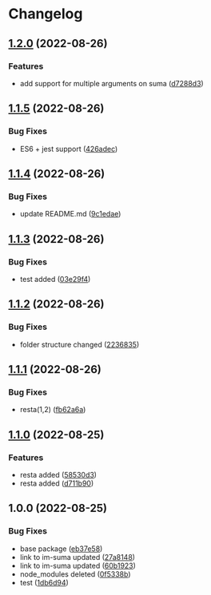 # Changelog

## [1.2.0](https://github.com/isidoromendez/im-suma/compare/v1.1.5...v1.2.0) (2022-08-26)


### Features

* add support for multiple arguments on suma ([d7288d3](https://github.com/isidoromendez/im-suma/commit/d7288d3f6699e00499b5773f172ac5b56fd1815e))

## [1.1.5](https://github.com/isidoromendez/im-suma/compare/v1.1.4...v1.1.5) (2022-08-26)


### Bug Fixes

* ES6 + jest support ([426adec](https://github.com/isidoromendez/im-suma/commit/426adec818f9beece127c6755c7dcea20678959d))

## [1.1.4](https://github.com/isidoromendez/im-suma/compare/v1.1.3...v1.1.4) (2022-08-26)


### Bug Fixes

* update README.md ([9c1edae](https://github.com/isidoromendez/im-suma/commit/9c1edae5318166a7be752abb7e4545e70cd2dceb))

## [1.1.3](https://github.com/isidoromendez/k1/compare/v1.1.2...v1.1.3) (2022-08-26)


### Bug Fixes

* test added ([03e29f4](https://github.com/isidoromendez/k1/commit/03e29f4247bca5d732aed0ef8d838ab7eb3a3d4b))

## [1.1.2](https://github.com/isidoromendez/k1/compare/v1.1.1...v1.1.2) (2022-08-26)


### Bug Fixes

* folder structure changed ([2236835](https://github.com/isidoromendez/k1/commit/223683561d8d840857b59c0bde23e743fe34dc67))

## [1.1.1](https://github.com/isidoromendez/k1/compare/v1.1.0...v1.1.1) (2022-08-26)


### Bug Fixes

* resta(1,2) ([fb62a6a](https://github.com/isidoromendez/k1/commit/fb62a6a9e5232ebe2eb1526b980c23043011f215))

## [1.1.0](https://github.com/isidoromendez/k1/compare/v1.0.0...v1.1.0) (2022-08-25)


### Features

* resta added ([58530d3](https://github.com/isidoromendez/k1/commit/58530d3685a24006c910d77d169f91f7a5106041))
* resta added ([d711b90](https://github.com/isidoromendez/k1/commit/d711b90c5cc6f8e7874d81cacd1c6f5ed3513e48))

## 1.0.0 (2022-08-25)


### Bug Fixes

* base package ([eb37e58](https://github.com/isidoromendez/k1/commit/eb37e58534214ffd521c73f2c5034d033321b6f1))
* link to im-suma updated ([27a8148](https://github.com/isidoromendez/k1/commit/27a8148b98d1473df06753048bfb5392d110cae3))
* link to im-suma updated ([60b1923](https://github.com/isidoromendez/k1/commit/60b1923a372f59d5e1679d3f6fe8da8a07009ffe))
* node_modules deleted ([0f5338b](https://github.com/isidoromendez/k1/commit/0f5338bc2494eef86fafaf604a5316cc5530bc94))
* test ([1db6d94](https://github.com/isidoromendez/k1/commit/1db6d943aea0f15f13cf284683ac197647c1a8b1))
